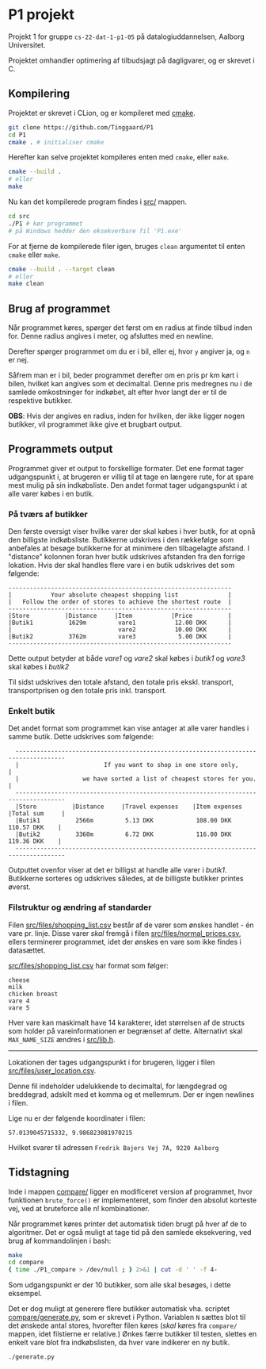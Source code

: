 # P1 projekt

Projekt 1 for gruppe `cs-22-dat-1-p1-05` på datalogiuddannelsen, Aalborg Universitet.

Projektet omhandler optimering af tilbudsjagt på dagligvarer, og er skrevet i C.


## Kompilering

Projektet er skrevet i CLion, og er kompileret med [cmake](https://cmake.org/install/).

```bash
git clone https://github.com/Tinggaard/P1
cd P1
cmake . # initialiser cmake
```

Herefter kan selve projektet kompileres enten med `cmake`, eller `make`.

```bash
cmake --build .
# eller
make
```

Nu kan det kompilerede program findes i [src/](src/) mappen.

```bash
cd src
./P1 # kør programmet
# på Windows hedder den eksekverbare fil 'P1.exe'
```

For at fjerne de kompilerede filer igen, bruges `clean` argumentet til enten `cmake` eller `make`.

```bash
cmake --build . --target clean
# eller
make clean
```

## Brug af programmet

Når programmet køres, spørger det først om en radius at finde tilbud inden for.
Denne radius angives i meter, og afsluttes med en newline.

Derefter spørger programmet om du er i bil, eller ej, hvor `y` angiver ja, og `n` er nej.

Såfrem man er i bil, beder programmet derefter om en pris pr km kørt i bilen, hvilket kan angives som et decimaltal. 
Denne pris medregnes nu i de samlede omkostninger for indkøbet, alt efter hvor langt der er til de respektive butikker.

**OBS**: Hvis der angives en radius, inden for hvilken, der ikke ligger nogen butikker, vil programmet ikke give et brugbart output.

## Programmets output
Programmet giver et output to forskellige formater. Det ene format tager udgangspunkt i, at brugeren er villig til at 
tage en længere rute, for at spare mest mulig på sin indkøbsliste. Den andet format tager udgangspunkt i at alle varer
købes i en butik.

### På tværs af butikker
Den første oversigt viser hvilke varer der skal købes i hver butik, for
at opnå den billigste indkøbsliste. Butikkerne udskrives i den rækkefølge som anbefales at besøge butikkerne for at minimere
den tilbagelagte afstand. I "distance" kolonnen foran hver butik udskrives afstanden fra den forrige lokation. 
Hvis der skal handles flere vare i en butik udskrives det som følgende:
```
---------------------------------------------------------------
|           Your absolute cheapest shopping list              |
|   Follow the order of stores to achieve the shortest route  |
---------------------------------------------------------------
|Store          |Distance     |Item           |Price          |
|Butik1          1629m         vare1           12.00 DKK      |
|                              vare2           10.00 DKK      |
|Butik2          3762m         vare3            5.00 DKK      |
---------------------------------------------------------------
```
Dette output betyder at både *vare1* og *vare2* skal købes i *butik1* og *vare3* skal købes i *butik2*

Til sidst udskrives den totale afstand, den totale pris ekskl. transport, transportprisen og den totale pris inkl. transport.

### Enkelt butik
Det andet format som programmet kan vise antager at alle varer handles i samme butik. Dette udskrives som følgende:
```
  ------------------------------------------------------------------------------------
  |                        If you want to shop in one store only,                    |
  |                  we have sorted a list of cheapest stores for you.               |
  ------------------------------------------------------------------------------------
  |Store          |Distance     |Travel expenses    |Item expenses    |Total sum     |
  |Butik1          2566m         5.13 DKK            108.00 DKK        110.57 DKK    |
  |Butik2          3360m         6.72 DKK            116.00 DKK        119.36 DKK    |
  ------------------------------------------------------------------------------------
```
Outputtet ovenfor viser at det er billigst at handle alle varer i *butik1*. Butikkerne sorteres og udskrives således, at
de billigste butikker printes øverst.


### Filstruktur og ændring af standarder

Filen [src/files/shopping_list.csv](src/files/shopping_list.csv) består af de varer som ønskes handlet - én vare pr. linje.
Disse varer *skal* fremgå i filen [src/files/normal_prices.csv](src/files/normal_prices.csv),
ellers terminerer programmet, idet der ønskes en vare som ikke findes i datasættet.

[src/files/shopping_list.csv](src/files/shopping_list.csv) har format som følger:
```
cheese
milk
chicken breast
vare 4
vare 5
```

Hver vare kan maskimalt have 14 karakterer, idet størrelsen af de structs som holder på vareinformationen er begrænset af dette.
Alternativt skal `MAX_NAME_SIZE` ændres i [src/lib.h](src/lib.h).

---

Lokationen der tages udgangspunkt i for brugeren, ligger i filen [src/files/user_location.csv](src/files/user_location.csv).

Denne fil indeholder udelukkende to decimaltal, for længdegrad og breddegrad, adskilt med et komma og et mellemrum.
Der er ingen newlines i filen.

Lige nu er der følgende koordinater i filen:

```csv
57.0139045715332, 9.986823081970215
```

Hvilket svarer til adressen `Fredrik Bajers Vej 7A, 9220 Aalborg`

## Tidstagning

Inde i mappen [compare/](compare/) ligger en modificeret version af programmet, hvor funktionen `brute_force()` er implementeret,
som finder den absolut korteste vej, ved at bruteforce alle n! kombinationer.

Når programmet køres printer det automatisk tiden brugt på hver af de to algoritmer. 
Det er også muligt at tage tid på den samlede eksekvering, ved brug af kommandolinjen i bash:

```bash
make 
cd compare
{ time ./P1_compare > /dev/null ; } 2>&1 | cut -d ' ' -f 4-
```

Som udgangspunkt er der 10 butikker, som alle skal besøges, i dette eksempel.

Det er dog muligt at generere flere butikker automatisk vha. scriptet [compare/generate.py](compare/generate.py), som er skrevet i Python.
Variablen `N` sættes blot til det ønskede antal stores, hvorefter filen køres (*skal* køres fra `compare/` mappen, idet filstierne er relative.)
Ønkes færre butikker til testen, slettes en enkelt vare blot fra indkøbslisten, da hver vare indikerer en ny butik.

```bash
./generate.py                                                             
```
